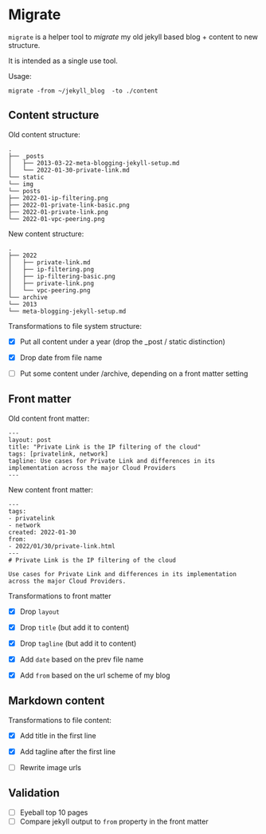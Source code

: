 # Migrate

`migrate` is a helper tool to _migrate_ my old jekyll based blog + content to new structure.

It is intended as a single use tool.

Usage:
```src
migrate -from ~/jekyll_blog  -to ./content
```

## Content structure

Old content structure:
```
.
├── _posts
│   ├── 2013-03-22-meta-blogging-jekyll-setup.md
│   └── 2022-01-30-private-link.md
└── static
└── img
└── posts
├── 2022-01-ip-filtering.png
├── 2022-01-private-link-basic.png
├── 2022-01-private-link.png
└── 2022-01-vpc-peering.png
```

New content structure:
```
.
├── 2022
│   ├── private-link.md
│   ├── ip-filtering.png
│   ├── ip-filtering-basic.png
│   ├── private-link.png
│   └── vpc-peering.png
└── archive
└── 2013
└── meta-blogging-jekyll-setup.md
```

Transformations to file system structure:
- [X] Put all content under a year (drop the _post / static distinction)
- [X] Drop date from file name
- [ ] Put some content under /archive, depending on a front matter setting


## Front matter

Old content front matter:
```
---
layout: post
title: "Private Link is the IP filtering of the cloud"
tags: [privatelink, network]
tagline: Use cases for Private Link and differences in its implementation across the major Cloud Providers
---
```

New content front matter:
```
---
tags:
- privatelink
- network
created: 2022-01-30
from:
- 2022/01/30/private-link.html
---
# Private Link is the IP filtering of the cloud

Use cases for Private Link and differences in its implementation across the major Cloud Providers.
```

Transformations to front matter
- [X] Drop `layout`
- [X] Drop `title` (but add it to content)
- [X] Drop `tagline` (but add it to content)
- [X] Add `date` based on the prev file name
- [X] Add `from` based on the url scheme of my blog


## Markdown content

Transformations to file content:
- [X] Add title in the first line
- [X] Add tagline after the first line
- [ ] Rewrite image urls


## Validation
- [ ] Eyeball top 10 pages
- [ ] Compare jekyll output to `from` property in the front matter
